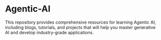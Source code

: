# Agentic-AI
This repository provides comprehensive resources for learning Agentic AI, including blogs, tutorials, and projects that will help you master generative AI and develop industry-grade applications.
